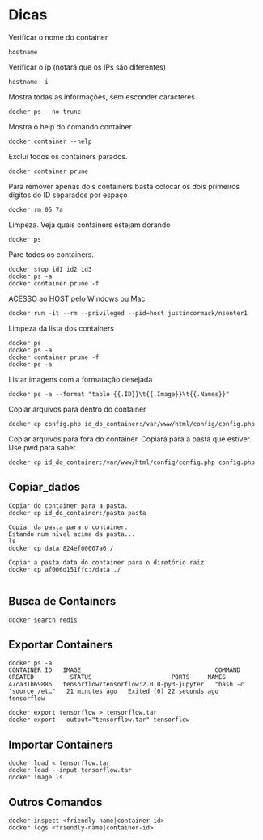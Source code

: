 # Dicas

Verificar o nome do container<br>

```CMD
hostname
```

Verificar o ip (notará que os IPs são diferentes)<br>

```CMD
hostname -i
```

Mostra todas as informações, sem esconder caracteres<br>

```CMD
docker ps --no-trunc
```

Mostra o help do comando container<br>

```CMD
docker container --help
```

Exclui todos os containers parados.<br>

```CMD
docker container prune
```

Para remover apenas dois containers basta colocar os dois primeiros dígitos do ID separados por espaço<br>

```CMD
docker rm 05 7a
```

Limpeza. Veja quais containers estejam dorando<br>

```CMD
docker ps
```

Pare todos os containers.<br>

```CMD
docker stop id1 id2 id3
docker ps -a
docker container prune -f
```

ACESSO ao HOST pelo Windows ou Mac<br>

```CMD
docker run -it --rm --privileged --pid=host justincormack/nsenter1
```

Limpeza da lista dos containers<br>

```CMD
docker ps
docker ps -a
docker container prune -f
docker ps -a
```

Listar imagens com a formatação desejada<br>

```CMD
docker ps -a --format "table {{.ID}}\t{{.Image}}\t{{.Names}}"
```

Copiar arquivos para dentro do container<br>

```CMD
docker cp config.php id_do_container:/var/www/html/config/config.php
```

Copiar arquivos para fora do container. Copiará para a pasta que estiver. Use pwd para saber.<br>

```CMD
docker cp id_do_container:/var/www/html/config/config.php config.php
```

## Copiar_dados

```CMD
Copiar do container para a pasta.
docker cp id_do_container:/pasta pasta

Copiar da pasta para o container.
Estando num nível acima da pasta...
ls
docker cp data 824ef00007a6:/

Copiar a pasta data do container para o diretório raiz.
docker cp af006d151ffc:/data ./


```

## Busca de Containers

```CMD
docker search redis
```

## Exportar Containers

```CMD
docker ps -a
CONTAINER ID   IMAGE                                     COMMAND                  CREATED          STATUS                      PORTS     NAMES
47ca31b69886   tensorflow/tensorflow:2.0.0-py3-jupyter   "bash -c 'source /et…"   21 minutes ago   Exited (0) 22 seconds ago             tensorflow

docker export tensorflow > tensorflow.tar
docker export --output="tensorflow.tar" tensorflow

```

## Importar Containers

```CMD
docker load < tensorflow.tar
docker load --input tensorflow.tar
docker image ls

```

## Outros Comandos

```CMD
docker inspect <friendly-name|container-id>
docker logs <friendly-name|container-id>
```
